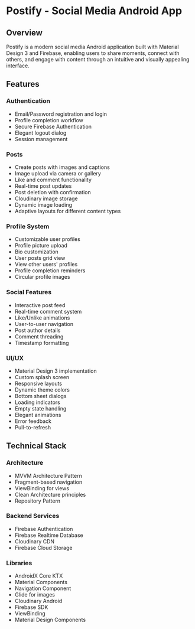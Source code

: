 # Postify - Social Media Android App

## Overview
Postify is a modern social media Android application built with Material Design 3 and Firebase, enabling users to share moments, connect with others, and engage with content through an intuitive and visually appealing interface.

## Features

### Authentication
- Email/Password registration and login
- Profile completion workflow
- Secure Firebase Authentication
- Elegant logout dialog
- Session management

### Posts
- Create posts with images and captions
- Image upload via camera or gallery
- Like and comment functionality
- Real-time post updates
- Post deletion with confirmation
- Cloudinary image storage
- Dynamic image loading
- Adaptive layouts for different content types

### Profile System
- Customizable user profiles
- Profile picture upload
- Bio customization
- User posts grid view
- View other users' profiles
- Profile completion reminders
- Circular profile images

### Social Features
- Interactive post feed
- Real-time comment system
- Like/Unlike animations
- User-to-user navigation
- Post author details
- Comment threading
- Timestamp formatting

### UI/UX
- Material Design 3 implementation
- Custom splash screen
- Responsive layouts
- Dynamic theme colors
- Bottom sheet dialogs
- Loading indicators
- Empty state handling
- Elegant animations
- Error feedback
- Pull-to-refresh

## Technical Stack

### Architecture
- MVVM Architecture Pattern
- Fragment-based navigation
- ViewBinding for views
- Clean Architecture principles
- Repository Pattern

### Backend Services
- Firebase Authentication
- Firebase Realtime Database
- Cloudinary CDN
- Firebase Cloud Storage

### Libraries
- AndroidX Core KTX
- Material Components
- Navigation Component
- Glide for images
- Cloudinary Android
- Firebase SDK
- ViewBinding
- Material Design Components



